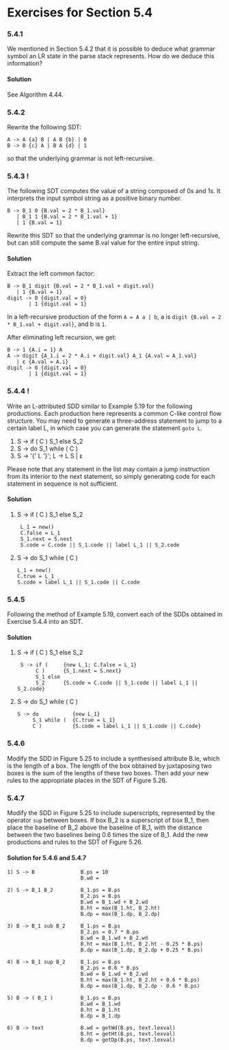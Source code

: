 # Exercises for Section 5.4

### 5.4.1

We mentioned in Section 5.4.2 that it is possible to deduce what grammar symbol an LR state in the parse stack represents. How do we deduce this information?

#### Solution

See Algorithm 4.44.

### 5.4.2

Rewrite the following SDT:

    A -> A {a} B | A B {b} | 0
    B -> B {c} A | B A {d} | 1
    
so that the underlying grammar is not left-recursive.

### 5.4.3 !

The following SDT computes the value of a string composed of 0s and 1s. It interprets the input symbol string as a positive binary number.

    B -> B_1 0 {B.val = 2 * B_1.val}
       | B_1 1 {B.val = 2 * B_1.val + 1}
       | 1 {B.val = 1}
       
Rewrite this SDT so that the underlying grammar is no longer left-recursive, but can still compute the same B.val value for the entire input string.

#### Solution

Extract the left common factor:

    B -> B_1 digit {B.val = 2 * B_1.val + digit.val}
       | 1 {B.val = 1}
    digit -> 0 {digit.val = 0} 
           | 1 {digit.val = 1}

In a left-recursive production of the form `A = A a | b`, a is `digit {B.val = 2 * B_1.val + digit.val}`, and b is `1`.

After eliminating left recursion, we get:

    B -> 1 {A.i = 1} A
    A -> digit {A_1.i = 2 * A.i + digit.val} A_1 {A.val = A_1.val}
       | ε {A.val = A.i}
    digit -> 0 {digit.val = 0} 
           | 1 {digit.val = 1}

### 5.4.4 !

Write an L-attributed SDD similar to Example 5.19 for the following productions. Each production here represents a common C-like control flow structure. You may need to generate a three-address statement to jump to a certain label L, in which case you can generate the statement `goto L`.

1. S -> if ( C ) S_1 else S_2
2. S -> do S_1 while ( C )
3. S -> '{' L '}'; L -> L S | ε

Please note that any statement in the list may contain a jump instruction from its interior to the next statement, so simply generating code for each statement in sequence is not sufficient.

#### Solution

1. S -> if ( C ) S_1 else S_2

        L_1 = new()
        C.false = L_1  
        S_1.next = S.next
        S.code = C.code || S_1.code || label L_1 || S_2.code                              

2. S -> do S_1 while ( C )

       L_1 = new()
       C.true = L_1
       S.code = label L_1 || S_1.code || C.code
       

### 5.4.5

Following the method of Example 5.19, convert each of the SDDs obtained in Exercise 5.4.4 into an SDT.

#### Solution

1. S -> if ( C ) S_1 else S_2

        S -> if (     {new L_1; C.false = L_1}   
             C )      {S_1.next = S.next}
             S_1 else
             S_2      {S.code = C.code || S_1.code || label L_1 || S_2.code}

2. S -> do S_1 while ( C )

       S -> do           {new L_1} 
            S_1 while (  {C.true = L_1}
            C )          {S.code = label L_1 || S_1.code || C.code}

### 5.4.6

Modify the SDD in Figure 5.25 to include a synthesised attribute B.le, which is the length of a box. The length of the box obtained by juxtaposing two boxes is the sum of the lengths of these two boxes. Then add your new rules to the appropriate places in the SDT of Figure 5.26.

### 5.4.7

Modify the SDD in Figure 5.25 to include superscripts, represented by the operator `sup` between boxes. If box B_2 is a superscript of box B_1, then place the baseline of B_2 above the baseline of B_1, with the distance between the two baselines being 0.6 times the size of B_1. Add the new productions and rules to the SDT of Figure 5.26.

#### Solution for 5.4.6 and 5.4.7
 
    1) S -> B               B.ps = 10
                            B.wd = 
                            
    2) S -> B_1 B_2         B_1.ps = B.ps
                            B_2.ps = B.ps
                            B.wd = B_1.wd + B_2.wd
                            B.ht = max(B_1.ht, B_2.ht)
                            B.dp = max(B_1.dp, B_2.dp)
    
    3) B -> B_1 sub B_2     B_1.ps = B.ps
                            B_2.ps = 0.7 * B.ps
                            B.wd = B_1.wd + B_2.wd
                            B.ht = max(B_1.ht, B_2.ht - 0.25 * B.ps)
                            B.dp = max(B_1.dp, B_2.dp + 0.25 * B.ps)
    
    4) B -> B_1 sup B_2     B_1.ps = B.ps
                            B_2.ps = 0.6 * B.ps
                            B.wd = B_1.wd + B_2.wd
                            B.ht = max(B_1.ht, B_2.ht + 0.6 * B.ps)
                            B.dp = max(B_1.dp, B_2.dp - 0.6 * B.ps)    
   
    5) B -> ( B_1 )         B_1.ps = B.ps
                            B.wd = B_1.wd
                            B.ht = B_1.ht
                            B.dp = B_1.dp
    
    6) B -> text            B.wd = getWd(B.ps, text.lexval)
                            B.ht = getHt(B.ps, text.lexval)
                            B.dp = getDp(B.ps, text.lexval)